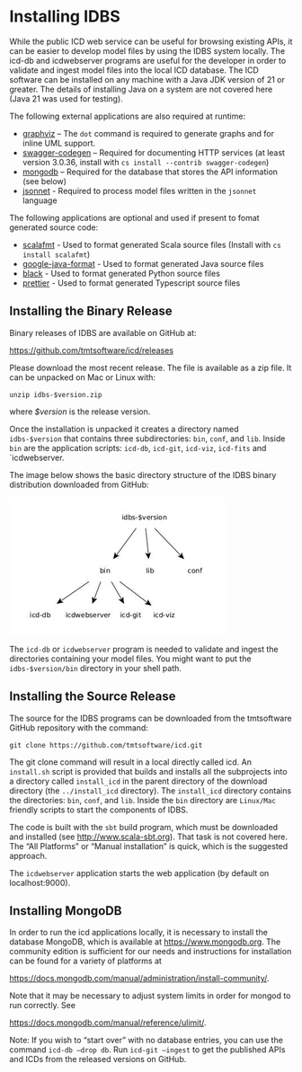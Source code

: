 # Installing IDBS

While the public ICD web service can be useful for browsing existing APIs, it can be easier to develop model files by using the IDBS system locally.  The icd-db and icdwebserver programs are useful for the developer in order to validate and ingest model files into the local ICD database. The ICD software can be installed on any machine with a Java JDK version of 21 or greater. The details of installing Java on a system are not covered here (Java 21 was used for testing).

The following external applications are also required at runtime:
* [graphviz](https://graphviz.org/) – The `dot` command is required to generate graphs and for inline UML support.
* [swagger-codegen](https://swagger.io/docs/open-source-tools/swagger-codegen/) – Required for documenting HTTP services (at least version 3.0.36, install with `cs install --contrib swagger-codegen`)
* [mongodb](https://www.mongodb.com/docs/manual/core/transactions/) – Required for the database that stores the API information (see below)
* [jsonnet](https://jsonnet.org/) - Required to process model files written in the `jsonnet` language

The following applications are optional and used if present to fomat generated source code:
* [scalafmt](https://scalameta.org/scalafmt/docs/installation.html) - Used to format generated Scala source files (Install with `cs install scalafmt`)
* [google-java-format](https://github.com/google/google-java-format) - Used to format generated Java source files
* [black](https://github.com/psf/black) - Used to format generated Python source files
* [prettier](https://prettier.io/) - Used to format generated Typescript source files

## Installing the Binary Release

Binary releases of IDBS are available on GitHub at:

https://github.com/tmtsoftware/icd/releases

Please download the most recent release. The file is available as a zip file. It can be unpacked on Mac or Linux with:

    unzip idbs-$version.zip

where *$version* is the release version.

Once the installation is unpacked it creates a directory named `idbs-$version` that contains three subdirectories: `bin`, `conf`, and `lib`. Inside `bin` are the application scripts: `icd-db`, `icd-git`, `icd-viz`, `icd-fits` and `icdwebserver.

The image below shows the basic directory structure of the IDBS binary distribution downloaded from GitHub:

![](../images/installing/fig2.jpg)

The `icd-db` or `icdwebserver` program is needed to validate and ingest the directories containing your model files. You might want to put the `idbs-$version/bin` directory in your shell path.

## Installing the Source Release

The source for the IDBS programs can be downloaded from the tmtsoftware GitHub repository with the command:

    git clone https://github.com/tmtsoftware/icd.git

The git clone command will result in a local directly called icd. An `install.sh` script is provided that builds and installs all the subprojects into a directory called `install_icd` in the parent directory of the download directory (the `../install_icd` directory). The `install_icd` directory contains the directories: `bin`, `conf`, and `lib`. Inside the `bin` directory are `Linux/Mac` friendly scripts to start the components of IDBS.

The code is built with the `sbt` build program, which must be downloaded and installed (see http://www.scala-sbt.org). That task is not covered here. The “All Platforms” or “Manual installation” is quick, which is the suggested approach.

The `icdwebserver` application starts the web application (by default on localhost:9000).

## Installing MongoDB

In order to run the icd applications locally, it is necessary to install the database MongoDB, which is available at https://www.mongodb.org. The community edition is sufficient for our needs and instructions for installation can be found for a variety of platforms at

https://docs.mongodb.com/manual/administration/install-community/.

Note that it may be necessary to adjust system limits in order for mongod to run correctly. See

https://docs.mongodb.com/manual/reference/ulimit/.

Note: If you wish to “start over” with no database entries, you can use the command `icd-db –drop db`. Run `icd-git –ingest` to get the published APIs and ICDs from the released versions on GitHub.

